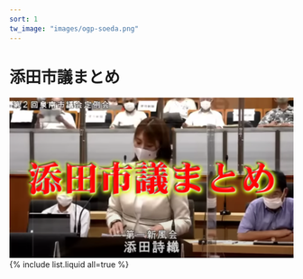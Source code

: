 ```yaml
---
sort: 1
tw_image: "images/ogp-soeda.png"
---
```

# 添田市議まとめ
![添田市議まとめ](images/ogp-soeda.png)
{% include list.liquid all=true %}
